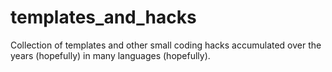 # templates_and_hacks
Collection of templates and other small coding hacks accumulated over the years (hopefully) in many languages (hopefully).
